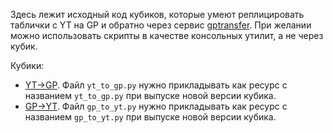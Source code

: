 Здесь лежит исходный код кубиков, которые умеют реплицировать таблички с YT на GP и обратно через сервис [gptransfer](https://wiki.yandex-team.ru/dmp/tools/greenplum/gptransfer-service/manual/). При желании можно использовать скрипты в качестве консольных утилит, а не через кубик.

Кубики:
* [YT->GP](https://nirvana.yandex-team.ru/alias/operation/gptransfer-yt-gp). Файл `yt_to_gp.py` нужно прикладывать как ресурс с названием `yt_to_gp.py` при выпуске новой версии кубика.
* [GP->YT](https://nirvana.yandex-team.ru/alias/operation/logdata-gptransfer-gp-yt). Файл `gp_to_yt.py` нужно прикладывать как ресурс с названием `gp_to_yt.py` при выпуске новой версии кубика.
